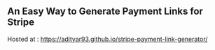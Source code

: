 ## An Easy Way to Generate Payment Links for Stripe
Hosted at : https://adityar93.github.io/stripe-payment-link-generator/
